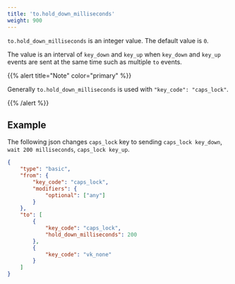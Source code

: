 ```yaml
---
title: 'to.hold_down_milliseconds'
weight: 900
---
```


`to.hold_down_milliseconds` is an integer value. The default value is `0`.

The value is an interval of `key_down` and `key_up` when `key_down` and `key_up` events are sent at the same time such as multiple `to` events.

{{% alert title="Note" color="primary" %}}

Generally `to.hold_down_milliseconds` is used with `"key_code": "caps_lock"`.

{{% /alert %}}

## Example

The following json changes `caps_lock` key to sending `caps_lock key_down`, `wait 200 milliseconds`, `caps_lock key_up`.

```json
{
    "type": "basic",
    "from": {
        "key_code": "caps_lock",
        "modifiers": {
            "optional": ["any"]
        }
    },
    "to": [
        {
            "key_code": "caps_lock",
            "hold_down_milliseconds": 200
        },
        {
            "key_code": "vk_none"
        }
    ]
}
```
